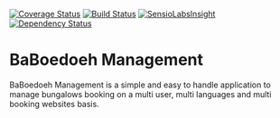 [![Coverage Status](https://coveralls.io/repos/crocLeMonde/BaBoedoeh/badge.svg)](https://coveralls.io/r/crocLeMonde/BaBoedoeh)
[![Build Status](https://travis-ci.org/crocLeMonde/BaBoedoeh.svg)](https://travis-ci.org/crocLeMonde/BaBoedoeh)
[![SensioLabsInsight](https://insight.sensiolabs.com/projects/1380210c-e142-4651-b59c-6f5b8c283e9d/mini.png)](https://insight.sensiolabs.com/projects/1380210c-e142-4651-b59c-6f5b8c283e9d)
[![Dependency Status](https://www.versioneye.com/user/projects/5564df4d636130001a210a00/badge.svg?style=flat)](https://www.versioneye.com/user/projects/5564df4d636130001a210a00)

# BaBoedoeh Management

BaBoedoeh Management is a simple and easy to handle application to manage bungalows booking on a multi user, multi languages and multi booking websites basis.
